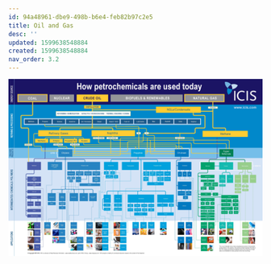 ```yaml
---
id: 94a48961-dbe9-498b-b6e4-feb82b97c2e5
title: Oil and Gas
desc: ''
updated: 1599638548884
created: 1599638548884
nav_order: 3.2
---
```



![ICIS_Flowchart](assets\images\ICIS_Petrochemicals.jpg)
